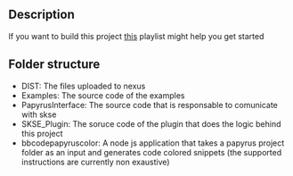 ## Description

If you want to build this project [this](https://www.youtube.com/playlist?list=PLektTyeQhBZeDIRp2g15SsK1GX2Ig8YVW) playlist might help you get started

## Folder structure

- DIST: The files uploaded to nexus
- Examples: The source code of the examples
- PapyrusInterface: The source code that is responsable to comunicate with skse
- SKSE_Plugin: The soruce code of the plugin that does the logic behind this project
- bbcodepapyruscolor: A node js application that takes a papyrus project folder as an input and generates code colored snippets (the supported instructions are currently non exaustive)
